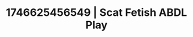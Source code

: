---
categories:
- AI-generated
- Whipped cream play
- Intimate moaning
- Real couple content
- ASMR
- Intimate POV
- Cosplay
- Hands in hair
image: /assets/images/1746625456549.jpg
layout: post
seo:
  description: Featured content with high-quality ABDL Play, Scat Fetish. HD images
    available.
  keywords: ABDL Play, Scat Fetish
  og_image: /assets/images/1746625456549.jpg
  schema_type: VisualArtwork
tags:
- ABDL Play
- Scat Fetish
- '#1746625456549'
title: 1746625456549 | Scat Fetish ABDL Play
---